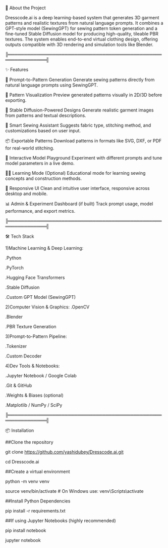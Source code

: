 🚀 About the Project

Dresscode.ai is a deep learning-based system that generates 3D garment patterns and realistic textures from natural language prompts. It combines a GPT-style model (SewingGPT) for sewing pattern token generation and a fine-tuned Stable Diffusion model for producing high-quality, tileable PBR textures. The system enables end-to-end virtual clothing design, offering outputs compatible with 3D rendering and simulation tools like Blender.

╠══════════════════════════════════════════════════════════════╣

✨ Features



👗 Prompt-to-Pattern Generation
Generate sewing patterns directly from natural language prompts using SewingGPT.

🧵 Pattern Visualization
Preview generated patterns visually in 2D/3D before exporting.

🎨 Stable Diffusion-Powered Designs
Generate realistic garment images from patterns and textual descriptions.

🧠 Smart Sewing Assistant
Suggests fabric type, stitching method, and customizations based on user input.

📦 Exportable Patterns
Download patterns in formats like SVG, DXF, or PDF for real-world stitching.

🧪 Interactive Model Playground
Experiment with different prompts and tune model parameters in a live demo.

🧑‍🎓 Learning Mode (Optional)
Educational mode for learning sewing concepts and construction methods.

📱 Responsive UI
Clean and intuitive user interface, responsive across desktop and mobile.

📊 Admin & Experiment Dashboard (if built)
Track prompt usage, model performance, and export metrics.

╠══════════════════════════════════════════════════════════════╣


🛠️ Tech Stack

1)Machine Learning & Deep Learning:

.Python

.PyTorch

.Hugging Face Transformers

.Stable Diffusion

.Custom GPT Model (SewingGPT)


2)Computer Vision & Graphics:
.OpenCV

.Blender

.PBR Texture Generation


3)Prompt-to-Pattern Pipeline:

.Tokenizer

.Custom Decoder

4)Dev Tools & Notebooks:

.Jupyter Notebook / Google Colab

.Git & GitHub

.Weights & Biases (optional)

.Matplotlib / NumPy / SciPy


╠══════════════════════════════════════════════════════════════╣

📦 Installation

##Clone the repository

git clone https://github.com/yashidubey/Dresscode.ai.git

cd Dresscode.ai

##Create a virtual environment

python -m venv venv

source venv/bin/activate  # On Windows use: venv\Scripts\activate


##Install Python Dependencies

pip install -r requirements.txt


##If using Jupyter Notebooks (highly recommended)

pip install notebook

jupyter notebook

